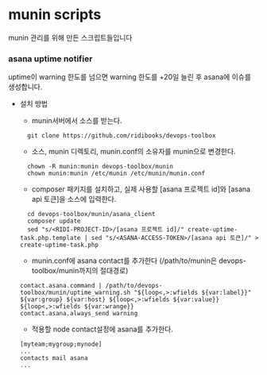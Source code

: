 # munin scripts
munin 관리를 위해 만든 스크립트들입니다


### asana uptime notifier 
uptime이 warning 한도를 넘으면 warning 한도를 +20일 늘린 후 asana에 이슈를 생성합니다.

- 설치 방법
    - munin서버에서 소스를 받는다.
    ```
      git clone https://github.com/ridibooks/devops-toolbox
    ```
    
    - 소스, munin 디렉토리, munin.conf의 소유자를 munin으로 변경한다.
    ```
      chown -R munin:munin devops-toolbox/munin
      chown munin:munin /etc/munin /etc/munin/munin.conf
    ```

    - composer 패키지를 설치하고, 실제 사용할 [asana 프로젝트 id]와 [asana api 토큰]을 소스에 입력한다.
    ```
      cd devops-toolbox/munin/asana_client
      composer update
      sed "s/<RIDI-PROJECT-ID>/[asana 프로젝트 id]/" create-uptime-task.php.template | sed "s/<ASANA-ACCESS-TOKEN>/[asana api 토큰]/" > create-uptime-task.php
    ```
    
    - munin.conf에 asana contact를 추가한다 (/path/to/munin은 devops-toolbox/munin까지의 절대경로)
    ```
    contact.asana.command | /path/to/devops-toolbox/munin/uptime_warning.sh "${loop<,>:wfields ${var:label}}" ${var:group} ${var:host} ${loop<,>:wfields ${var:value}} ${loop<,>:wfields ${var:wrange}}
    contact.asana.always_send warning
    ```

    - 적용할 node contact설정에 asana를 추가한다.
    ```
    [myteam;mygroup;mynode]
    ...
    contacts mail asana
    ...
    ```
